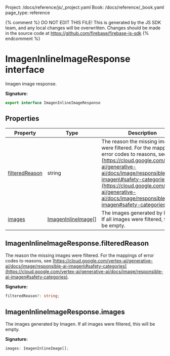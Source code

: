 Project: /docs/reference/js/_project.yaml
Book: /docs/reference/_book.yaml
page_type: reference

{% comment %}
DO NOT EDIT THIS FILE!
This is generated by the JS SDK team, and any local changes will be
overwritten. Changes should be made in the source code at
https://github.com/firebase/firebase-js-sdk
{% endcomment %}

# ImagenInlineImageResponse interface
Imagen image response.

<b>Signature:</b>

```typescript
export interface ImagenInlineImageResponse 
```

## Properties

|  Property | Type | Description |
|  --- | --- | --- |
|  [filteredReason](./vertexai.imageninlineimageresponse.md#imageninlineimageresponsefilteredreason) | string | The reason the missing images were filtered. For the mappings of error codes to reasons, see [https://cloud.google.com/vertex-ai/generative-ai/docs/image/responsible-ai-imagen\#safety-categories](https://cloud.google.com/vertex-ai/generative-ai/docs/image/responsible-ai-imagen#safety-categories)<!-- -->. |
|  [images](./vertexai.imageninlineimageresponse.md#imageninlineimageresponseimages) | [ImagenInlineImage](./vertexai.imageninlineimage.md#imageninlineimage_interface)<!-- -->\[\] | The images generated by Imagen. If all images were filtered, this will be empty. |

## ImagenInlineImageResponse.filteredReason

The reason the missing images were filtered. For the mappings of error codes to reasons, see [https://cloud.google.com/vertex-ai/generative-ai/docs/image/responsible-ai-imagen\#safety-categories](https://cloud.google.com/vertex-ai/generative-ai/docs/image/responsible-ai-imagen#safety-categories)<!-- -->.

<b>Signature:</b>

```typescript
filteredReason?: string;
```

## ImagenInlineImageResponse.images

The images generated by Imagen. If all images were filtered, this will be empty.

<b>Signature:</b>

```typescript
images: ImagenInlineImage[];
```
